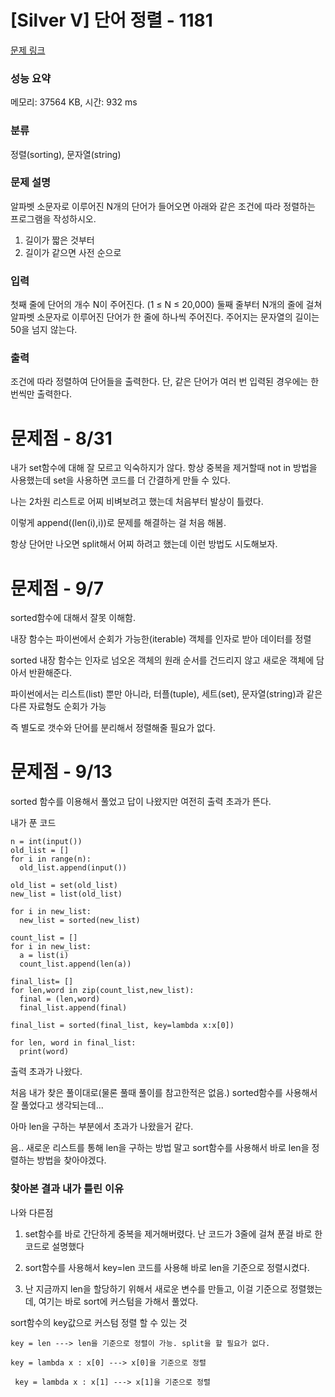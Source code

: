 # [Silver V] 단어 정렬 - 1181 

[문제 링크](https://www.acmicpc.net/problem/1181) 

### 성능 요약

메모리: 37564 KB, 시간: 932 ms

### 분류

정렬(sorting), 문자열(string)

### 문제 설명

<p>알파벳 소문자로 이루어진 N개의 단어가 들어오면 아래와 같은 조건에 따라 정렬하는 프로그램을 작성하시오.</p>

<ol>
	<li>길이가 짧은 것부터</li>
	<li>길이가 같으면 사전 순으로</li>
</ol>

### 입력 

 <p>첫째 줄에 단어의 개수 N이 주어진다. (1 ≤ N ≤ 20,000) 둘째 줄부터 N개의 줄에 걸쳐 알파벳 소문자로 이루어진 단어가 한 줄에 하나씩 주어진다. 주어지는 문자열의 길이는 50을 넘지 않는다.</p>

### 출력 

 <p>조건에 따라 정렬하여 단어들을 출력한다. 단, 같은 단어가 여러 번 입력된 경우에는 한 번씩만 출력한다.</p>

# 문제점 - 8/31

내가 set함수에 대해 잘 모르고 익숙하지가 않다. 항상 중복을 제거할때 not in 방법을 사용했는데 set을 사용하면 코드를 더 간결하게 만들 수 있다.

나는 2차원 리스트로 어찌 비벼보려고 했는데 처음부터 발상이 틀렸다.

이렇게 append((len(i),i))로 문제를 해결하는 걸 처음 해봄.

항상 단어만 나오면 split해서 어찌 하려고 했는데 이런 방법도 시도해보자.


# 문제점 - 9/7

sorted함수에 대해서 잘못 이해함. 

내장 함수는 파이썬에서 순회가 가능한(iterable) 객체를 인자로 받아 데이터를 정렬

sorted 내장 함수는 인자로 넘오온 객체의 원래 순서를 건드리지 않고 새로운 객체에 담아서 반환해준다.

파이썬에서는 리스트(list) 뿐만 아니라, 터플(tuple), 세트(set), 문자열(string)과 같은 다른 자료형도 순회가 가능

즉 별도로 갯수와 단어를 분리해서 정렬해줄 필요가 없다.

# 문제점 - 9/13
sorted 함수를 이용해서 풀었고 답이 나왔지만 여전히 출력 초과가 뜬다.

내가 푼 코드

    n = int(input())
    old_list = []
    for i in range(n):
      old_list.append(input())

    old_list = set(old_list)
    new_list = list(old_list)

    for i in new_list:
      new_list = sorted(new_list)

    count_list = []
    for i in new_list:
      a = list(i)
      count_list.append(len(a))

    final_list= []
    for len,word in zip(count_list,new_list):
      final = (len,word)
      final_list.append(final)
    
    final_list = sorted(final_list, key=lambda x:x[0])

    for len, word in final_list:
      print(word)
      
출력 초과가 나왔다.

처음 내가 찾은 풀이대로(물론 풀때 풀이를 참고한적은 없음.) sorted함수를 사용해서 잘 풀었다고 생각되는데...

아마 len을 구하는 부분에서 초과가 나왔을거 같다.

음.. 새로운 리스트를 통해 len을 구하는 방법 말고 sort함수를 사용해서 바로 len을 정렬하는 방법을 찾아야겠다.

### 찾아본 결과 내가 틀린 이유
나와 다른점

1. set함수를 바로 간단하게 중복을 제거해버렸다.
난 코드가 3줄에 걸쳐 푼걸 바로 한 코드로 설명했다

2. sort함수를 사용해서 key=len 코드를 사용해 바로 len을 기준으로 정렬시켰다.

3. 난 지금까지 len을 할당하기 위해서 새로운 변수를 만들고, 이걸 기준으로 정렬했는데, 여기는 바로 sort에 커스텀을 가해서 풀었다.

sort함수의 key값으로 커스텀 정렬 할 수 있는 것

    key = len ---> len을 기준으로 정렬이 가능. split을 할 필요가 없다.
    
    key = lambda x : x[0] ---> x[0]을 기준으로 정렬
    
     key = lambda x : x[1] ---> x[1]을 기준으로 정렬
